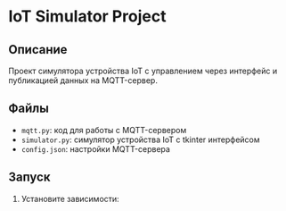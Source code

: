 # IoT Simulator Project

## Описание
Проект симулятора устройства IoT с управлением через интерфейс и публикацией данных на MQTT-сервер.

## Файлы
- `mqtt.py`: код для работы с MQTT-сервером
- `simulator.py`: симулятор устройства IoT с tkinter интерфейсом
- `config.json`: настройки MQTT-сервера

## Запуск
1. Установите зависимости:
